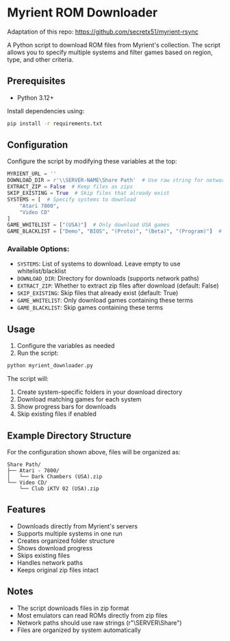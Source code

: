 # Myrient ROM Downloader

Adaptation of this repo: https://github.com/secretx51/myrient-rsync

A Python script to download ROM files from Myrient's collection. The script allows you to specify multiple systems and filter games based on region, type, and other criteria.

## Prerequisites

- Python 3.12+

Install dependencies using:
```bash
pip install -r requirements.txt
```

## Configuration

Configure the script by modifying these variables at the top:

```python
MYRIENT_URL = ''
DOWNLOAD_DIR = r'\\SERVER-NAME\Share Path'  # Use raw string for network paths
EXTRACT_ZIP = False  # Keep files as zips
SKIP_EXISTING = True  # Skip files that already exist
SYSTEMS = [  # Specify systems to download
    "Atari 7800",
    "Video CD"
]
GAME_WHITELIST = ["(USA)"]  # Only download USA games
GAME_BLACKLIST = ["Demo", "BIOS", "(Proto)", "(Beta)", "(Program)"]  # Skip these
```

### Available Options:

- `SYSTEMS`: List of systems to download. Leave empty to use whitelist/blacklist
- `DOWNLOAD_DIR`: Directory for downloads (supports network paths)
- `EXTRACT_ZIP`: Whether to extract zip files after download (default: False)
- `SKIP_EXISTING`: Skip files that already exist (default: True)
- `GAME_WHITELIST`: Only download games containing these terms
- `GAME_BLACKLIST`: Skip games containing these terms

## Usage

1. Configure the variables as needed
2. Run the script:
```bash
python myrient_downloader.py
```

The script will:
1. Create system-specific folders in your download directory
2. Download matching games for each system
3. Show progress bars for downloads
4. Skip existing files if enabled

## Example Directory Structure

For the configuration shown above, files will be organized as:
```
Share Path/
├── Atari - 7800/
│   └── Dark Chambers (USA).zip
└── Video CD/
    └── Club iKTV 02 (USA).zip
```

## Features

- Downloads directly from Myrient's servers
- Supports multiple systems in one run
- Creates organized folder structure
- Shows download progress
- Skips existing files
- Handles network paths
- Keeps original zip files intact

## Notes

- The script downloads files in zip format
- Most emulators can read ROMs directly from zip files
- Network paths should use raw strings (r"\\SERVER\Share")
- Files are organized by system automatically
